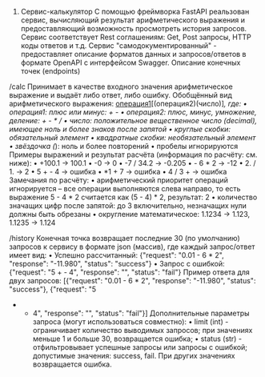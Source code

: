 1. Сервис-калькулятор
С помощью фреймворка FastAPI реальзован сервис, вычисляющий результат арифметического выражения и предоставляющий возможность просмотреть история запросов.
Сервис соответствует Rest соглашениям: Get, Post запросы, HTTP коды ответов и т.д.
Сервис "самодокументированный" - предоставляет описание форматов данных и запросов/ответов в формате OpenAPI с интерфейсом Swagger.
Описание конечных точек (endpoints)

/calc
Принимает в качестве входного значения арифметическое выражение и выдаёт либо ответ, либо ошибку.
Обобщённый вид арифметического выражения: [операция1](число)[(операция2)(число)]*, где:
• операция1: плюс или минус: + -
• операция2: плюс, минус, умножение, деление: + - * /
• число: положительное вещественное число (decimal), имеющее ноль и более знаков после запятой
• круглые скобки: обязательный элемент
• квадратные скобки: необязательный элемент
• звёздочка (*): ноль и более повторений
• пробелы игнорируются
Примеры выражений и результат расчёта (информация по расчёту: см. ниже):
• +100.1 → 100.1
• -0 → 0
• -7 / 34.2 → -0.205
• - 6 * 2 → -12
• 2. / 1. → 2
• 5 + - 4 → ошибка
• *1 + 7 → ошибка
• 4 / 3 + → ошибка
Замечания по расчёту:
• арифметический приоритет операций игнорируется – все операции выполняются слева направо, то есть
выражение 5 - 4 * 2 считается как (5 - 4) * 2, результат: 2
• количество значащих цифр после запятой: до 3 включительно, незначащих нули должны быть обрезаны
• округление математическое: 1.1234 → 1.123, 1.1235 → 1.124

/history
Конечная точка возвращает последние 30 (по умолчанию) запросов к сервису в формате json (массив), где каждый
запрос/ответ имеет вид:
• Успешно рассчитанный: {"request": "0.01 - 6 * 2", "response": "-11.980", "status": "success"}
• Запрос с ошибкой: {"request": "5 + - 4", "response": "", "status": "fail"}
Пример ответа для двух запросов: [{"request": "0.01 - 6 * 2", "response": "-11.980", "status": "success"}, {"request": "5
+ - 4", "response": "", "status": "fail"}]
Дополнительные параметры запроса (могут использоваться совместно):
• limit (int) - ограничивает количество выводимых запросов; при значениях меньше 1 и больше 30,
возвращается ошибка;
• status (str) - отфильтровывает успешные запросы или запросы с ошибкой; допустимые значения: success, fail.
При других значениях возвращается ошибка.

